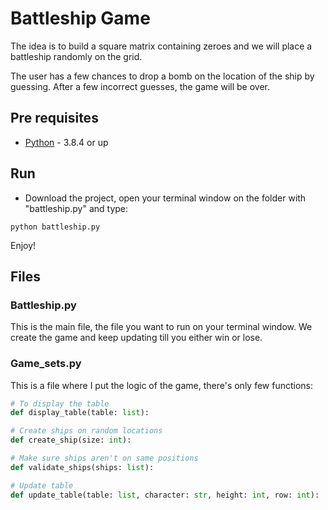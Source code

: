 # Battleship Game

The idea is to build a square matrix containing zeroes and we will place a battleship randomly on the grid.

The user has a few chances to drop a bomb on the location of the ship by guessing. After a few incorrect guesses, the game will be over.


## Pre requisites

- [Python](https://www.python.org/downloads/) - 3.8.4 or up


## Run

- Download the project, open your terminal window on the folder with "battleship.py" and type:

```
python battleship.py
```

Enjoy!


## Files

### Battleship.py

This is the main file, the file you want to run on your terminal window. We create the game and keep updating till you either win or lose.

### Game_sets.py

This is a file where I put the logic of the game, there's only few functions:

```python
# To display the table
def display_table(table: list):

# Create ships on random locations
def create_ship(size: int):

# Make sure ships aren't on same positions
def validate_ships(ships: list):

# Update table
def update_table(table: list, character: str, height: int, row: int):
```
